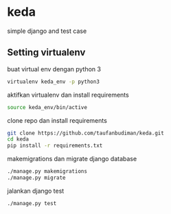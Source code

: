 # keda
simple django and test case


## Setting virtualenv
buat virtual env dengan python 3
```bash
virtualenv keda_env -p python3
```
aktifkan virtualenv dan install requirements

```bash
source keda_env/bin/active
```

clone repo dan install requirements
```bash
git clone https://github.com/taufanbudiman/keda.git
cd keda
pip install -r requirements.txt
```

makemigrations dan migrate django database
```bash
./manage.py makemigrations
./manage.py migrate
```

jalankan django test
```bash
./manage.py test
```
